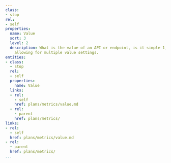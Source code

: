 ```yaml
---
class:
- stop
rel:
- self
properties:
  name: Value
  sort: 3
  level: 2
  description: What is the value of an API or endpoint, is it simple 1, or maybe 10,
    allowing for multiple value settings.
entities:
- class:
  - stop
  rel:
  - self
  properties:
    name: Value
  links:
  - rel:
    - self
    href: plans/metrics/value.md
  - rel:
    - parent
    href: plans/metrics/
links:
- rel:
  - self
  href: plans/metrics/value.md
- rel:
  - parent
  href: plans/metrics/
...
```

